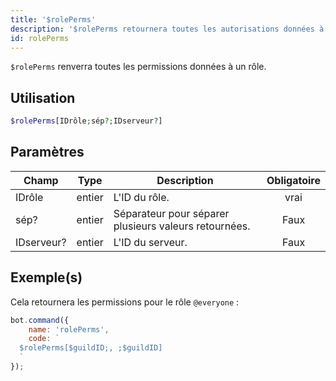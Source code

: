 ```yaml
---
title: '$rolePerms'
description: '$rolePerms retournera toutes les autorisations données à un rôle.'
id: rolePerms
---
```


`$rolePerms` renverra toutes les permissions données à un rôle.

## Utilisation

```php
$rolePerms[IDrôle;sép?;IDserveur?]
```

## Paramètres

| Champ      | Type   | Description                                           | Obligatoire |
| ---------- | ------ | ----------------------------------------------------- |:-----------:|
| IDrôle     | entier | L'ID du rôle.                                         |    vrai     |
| sép?       | entier | Séparateur pour séparer plusieurs valeurs retournées. |    Faux     |
| IDserveur? | entier | L'ID du serveur.                                      |    Faux     |

## Exemple(s)

Cela retournera les permissions pour le rôle `@everyone` :

```javascript
bot.command({
    name: 'rolePerms',
    code: `
  $rolePerms[$guildID;, ;$guildID]
  `
});
```
